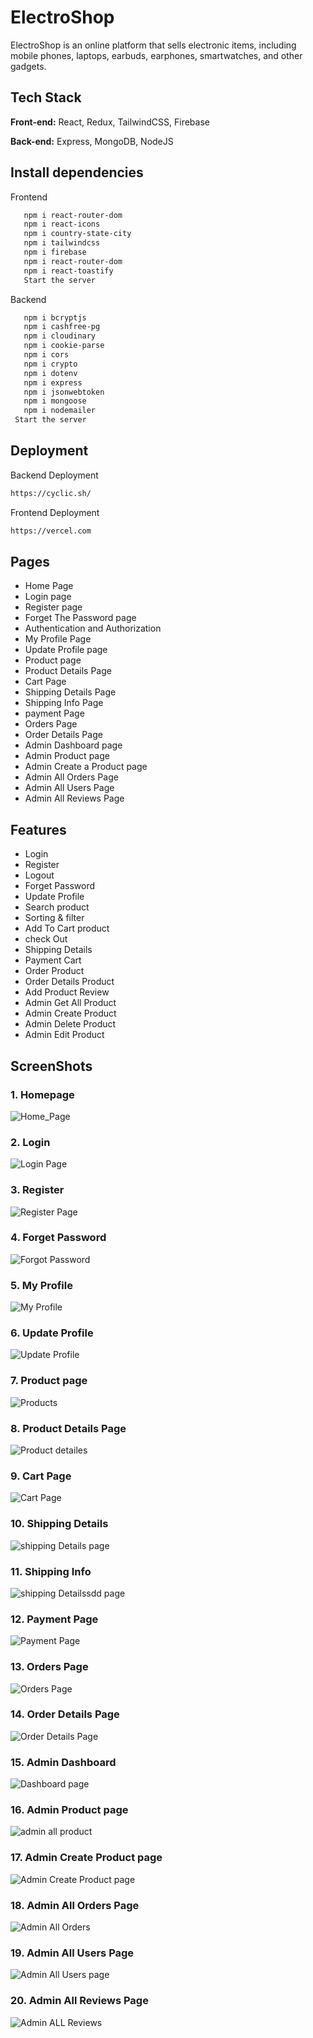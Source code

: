 # ElectroShop

ElectroShop is an online platform that sells electronic items, including mobile phones, laptops, earbuds, earphones, smartwatches, and other gadgets.

## Tech Stack

**Front-end:** React, Redux, TailwindCSS, Firebase

**Back-end:** Express, MongoDB, NodeJS  

## Install dependencies

 Frontend
```bash
   npm i react-router-dom
   npm i react-icons
   npm i country-state-city
   npm i tailwindcss
   npm i firebase
   npm i react-router-dom
   npm i react-toastify
   Start the server
```
 Backend
```bash
   npm i bcryptjs
   npm i cashfree-pg
   npm i cloudinary
   npm i cookie-parse
   npm i cors
   npm i crypto
   npm i dotenv
   npm i express
   npm i jsonwebtoken
   npm i mongoose
   npm i nodemailer
 Start the server
```
## Deployment

Backend Deployment
```bash
https://cyclic.sh/
```
Frontend Deployment
```bash
https://vercel.com
```

## Pages

-   Home Page
-   Login page
-   Register page
-   Forget The Password page
-   Authentication and Authorization
-   My Profile Page
-   Update Profile page
-   Product page
-   Product Details Page
-   Cart Page
-   Shipping Details Page
-   Shipping Info Page
-   payment Page
-   Orders Page
-   Order Details Page
-   Admin Dashboard page
-   Admin Product page
-   Admin Create a Product page
-   Admin All Orders Page
-   Admin All Users Page
-   Admin All Reviews Page

## Features

-   Login
-   Register
-   Logout
-   Forget Password
-   Update Profile
-   Search product
-   Sorting & filter
-   Add To Cart product
-   check Out
-   Shipping Details
-   Payment Cart
-   Order Product
-   Order Details Product
-   Add Product Review
-   Admin Get All Product
-   Admin Create Product
-   Admin Delete Product
-   Admin Edit Product
## ScreenShots

### 1. Homepage
![Home_Page](https://github.com/user-attachments/assets/0fbcdc7b-4ea0-4d27-9aa0-40ab74a172f9)

### 2. Login
![Login Page](https://github.com/user-attachments/assets/599b805f-1392-4f4a-938d-3c9796f5d0a7)

### 3. Register
![Register Page](https://github.com/user-attachments/assets/e51ac881-4ed1-40f5-b506-cbde1adcd40e)

### 4. Forget Password
![Forgot Password](https://github.com/nitinkondhari03/ECOMMERCE/assets/107460712/7218a152-91de-46c8-af6b-081af86255e9)

### 5. My Profile
![My Profile](https://github.com/nitinkondhari03/ECOMMERCE/assets/107460712/65308b0e-bd2a-4dca-bd57-63ef4a22b3fd)

### 6. Update Profile
![Update Profile](https://github.com/nitinkondhari03/ECOMMERCE/assets/107460712/98a14fae-6ade-48c2-bfb9-479021af05bd)

### 7. Product page
![Products](https://github.com/nitinkondhari03/ECOMMERCE/assets/107460712/c14d01ed-1457-4451-a354-d41afba9996d)

### 8. Product Details Page
![Product detailes](https://github.com/nitinkondhari03/ECOMMERCE/assets/107460712/dac43060-3a43-4c7a-b533-9ba4654d648b)

### 9. Cart Page
![Cart Page](https://github.com/nitinkondhari03/ECOMMERCE/assets/107460712/9808d249-f925-4199-86d8-47abe071c323)

### 10. Shipping Details
![shipping Details page](https://github.com/nitinkondhari03/ECOMMERCE/assets/107460712/e96923a7-b033-47ee-89ba-12741a640f30)

### 11. Shipping Info
![shipping Detailssdd page](https://github.com/nitinkondhari03/ECOMMERCE/assets/107460712/70c74c49-4add-4c4a-824c-211c6e571b82)

### 12. Payment Page
![Payment Page](https://github.com/nitinkondhari03/ECOMMERCE/assets/107460712/3b189a0f-48a1-48c8-8f29-99d5e6deefb3)

### 13. Orders Page
![Orders Page](https://github.com/nitinkondhari03/ECOMMERCE/assets/107460712/c50f0f13-388f-49fc-a227-ecd8d6653bb3)

### 14. Order Details Page
![Order Details Page](https://github.com/nitinkondhari03/ECOMMERCE/assets/107460712/325447e9-1c46-4832-8b19-992daca0a67a)

### 15. Admin Dashboard
![Dashboard page](https://github.com/nitinkondhari03/ECOMMERCE/assets/107460712/43c76293-6b53-4370-a670-3afb466eaf00)

### 16. Admin Product page
![admin all product](https://github.com/nitinkondhari03/ECOMMERCE/assets/107460712/263681b9-68f9-43e1-8932-4865ced1416c)

### 17. Admin Create Product page
![Admin Create Product page](https://github.com/nitinkondhari03/ECOMMERCE/assets/107460712/d8a47eb4-bb6c-46df-8fa0-e8660b3b2b6e)

### 18. Admin All Orders Page
![Admin All Orders](https://github.com/nitinkondhari03/ECOMMERCE/assets/107460712/57ca7c5f-ea7d-498c-bfda-77a8918ec265)

### 19. Admin All Users Page
![Admin All Users page](https://github.com/nitinkondhari03/ECOMMERCE/assets/107460712/d30ed843-cad1-4642-b779-63663e811a6f)

### 20. Admin All Reviews Page
![Admin ALL Reviews](https://github.com/nitinkondhari03/ECOMMERCE/assets/107460712/4bcaa7ca-f319-45a5-9b36-6773d53ad05f)
